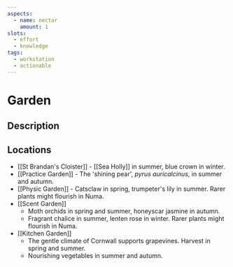 ```yaml
---
aspects: 
  - name: nectar
    amount: 1
slots:
  - effort
  - knowledge
tags:
  - workstation
  - actionable
---
```


# Garden

## Description

## Locations
- [[St Brandan's Cloister]] - [[Sea Holly]] in summer, blue crown in winter.
- [[Practice Garden]] - The 'shining pear', <i>pyrus auricalcinus</i>, in summer and autumn.
- [[Physic Garden]] - Catsclaw in spring, trumpeter's lily in summer. Rarer plants might flourish in Numa.
- [[Scent Garden]] 
	- Moth orchids in spring and summer, honeyscar jasmine in autumn.
	- Fragrant chalice in summer, lenten rose in winter. Rarer plants might flourish in Numa.
- [[Kitchen Garden]]
	- The gentle climate of Cornwall supports grapevines. Harvest in spring and summer.
	- Nourishing vegetables in summer and autumn.